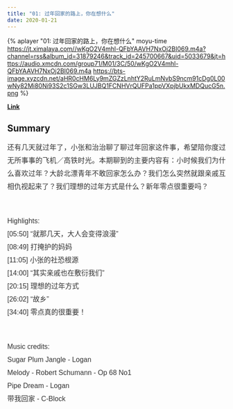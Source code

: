 ```yaml
---
title: "01: 过年回家的路上，你在想什么"
date: 2020-01-21
---
```


{% aplayer "01: 过年回家的路上，你在想什么" moyu-time  https://jt.ximalaya.com//wKgO2V4mhl-QFbYAAVH7NxOj2BI069.m4a?channel=rss&album_id=31879246&track_id=245700667&uid=5033679&jt=https://audio.xmcdn.com/group71/M01/3C/50/wKgO2V4mhl-QFbYAAVH7NxOj2BI069.m4a https://bts-image.xyzcdn.net/aHR0cHM6Ly9mZGZzLnhtY2RuLmNvbS9ncm91cDg0L00wNy82Mi80Ni93S2c1SGw3LUJBQ1FCNHVrQUFPa1ppVXpjbUkxMDQucG5n.png %}

**[Link](https://www.xiaoyuzhoufm.com/episode/5e285523418a84a046277687)**

## Summary
<p style="color: #333333; font-weight: normal; font-size: 16px; line-height: 30px; font-family: Helvetica,Arial,sans-serif; text-align: justify;">还有几天就过年了，小张和治治聊了聊过年回家这件事，希望陪你度过无所事事的飞机／高铁时光。本期聊到的主要内容有：小时候我们为什么喜欢过年？大龄北漂青年不敢回家怎么办？我们怎么突然就跟亲戚互相仇视起来了？我们理想的过年方式是什么？新年零点很重要吗？</p><span><br /></span><p style="color: #333333; font-weight: normal; font-size: 16px; line-height: 30px; font-family: Helvetica,Arial,sans-serif; text-align: justify;">Highlights:<br />[05:50] “就那几天，大人会变得浪漫”<br />[08:49] 打掩护的妈妈<br />[11:05] 小张的社恐根源<br />[14:00] “其实亲戚也在敷衍我们”<br />[20:15] 理想的过年方式<br />[26:02] “故乡”<br />[34:40] 零点真的很重要！</p><span><br /></span><p style="color: #333333; font-weight: normal; font-size: 16px; line-height: 30px; font-family: Helvetica,Arial,sans-serif; text-align: justify;">Music credits:<br />Sugar Plum Jangle - Logan<br />Melody - Robert Schumann - Op 68 No1<br />Pipe Dream - Logan<br />带我回家 - C-Block<br /><br /></p>
    